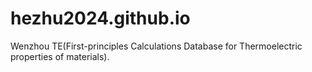 # hezhu2024.github.io
Wenzhou TE(First-principles Calculations Database for Thermoelectric properties of materials). 
